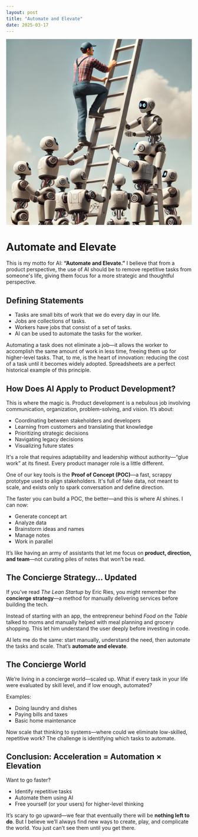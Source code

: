 ```yaml
---
layout: post
title: "Automate and Elevate"
date: 2025-03-17
---
```

![Bots support us](/assets/images/automate-and-elevate/ladder_bots.webp)

# Automate and Elevate

This is my motto for AI: **“Automate and Elevate.”** I believe that from a product perspective, the use of AI should be to remove repetitive tasks from someone's life, giving them focus for a more strategic and thoughtful perspective.

## Defining Statements

- Tasks are small bits of work that we do every day in our life.  
- Jobs are collections of tasks.  
- Workers have jobs that consist of a set of tasks.  
- AI can be used to automate the tasks for the worker.  

Automating a task does not eliminate a job—it allows the worker to accomplish the same amount of work in less time, freeing them up for higher-level tasks. That, to me, is the heart of innovation: reducing the cost of a task until it becomes widely adopted. Spreadsheets are a perfect historical example of this principle.

## How Does AI Apply to Product Development?

This is where the magic is. Product development is a nebulous job involving communication, organization, problem-solving, and vision. It’s about:

- Coordinating between stakeholders and developers  
- Learning from customers and translating that knowledge  
- Prioritizing strategic decisions  
- Navigating legacy decisions  
- Visualizing future states

It's a role that requires adaptability and leadership without authority—“glue work” at its finest. Every product manager role is a little different.

One of our key tools is the **Proof of Concept (POC)**—a fast, scrappy prototype used to align stakeholders. It's full of fake data, not meant to scale, and exists only to spark conversation and define direction.

The faster you can build a POC, the better—and this is where AI shines. I can now:

- Generate concept art  
- Analyze data  
- Brainstorm ideas and names  
- Manage notes  
- Work in parallel

It’s like having an army of assistants that let me focus on **product, direction, and team**—not curating piles of notes that won’t be read.

## The Concierge Strategy… Updated

If you’ve read *The Lean Startup* by Eric Ries, you might remember the **concierge strategy**—a method for manually delivering services before building the tech.

Instead of starting with an app, the entrepreneur behind *Food on the Table* talked to moms and manually helped with meal planning and grocery shopping. This let him understand the user deeply before investing in code.

AI lets me do the same: start manually, understand the need, then automate the tasks and scale. That’s **automate and elevate**.

## The Concierge World

We’re living in a concierge world—scaled up. What if every task in your life were evaluated by skill level, and if low enough, automated?

Examples:

- Doing laundry and dishes  
- Paying bills and taxes  
- Basic home maintenance  

Now scale that thinking to systems—where could we eliminate low-skilled, repetitive work? The challenge is identifying which tasks to automate.

## Conclusion: Acceleration = Automation × Elevation

Want to go faster?

- Identify repetitive tasks  
- Automate them using AI  
- Free yourself (or your users) for higher-level thinking  

It’s scary to go upward—we fear that eventually there will be **nothing left to do**. But I believe we’ll always find new ways to create, play, and complicate the world. You just can’t see them until you get there.
